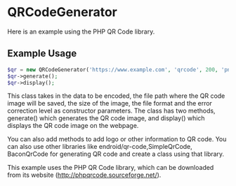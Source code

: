 # QRCodeGenerator
Here is an example using the PHP QR Code library.

## Example Usage
```php
$qr = new QRCodeGenerator('https://www.example.com', 'qrcode', 200, 'png', QR_ECLEVEL_H);
$qr->generate();
$qr->display();
```

This class takes in the data to be encoded, the file path where the QR code image will be saved, the size of the image, the file format and the error correction level as constructor parameters. The class has two methods, generate() which generates the QR code image, and display() which displays the QR code image on the webpage.

You can also add methods to add logo or other information to QR code.
You can also use other libraries like endroid/qr-code,SimpleQrCode, BaconQrCode for generating QR code and create a class using that library.

This example uses the PHP QR Code library, which can be downloaded from its website (http://phpqrcode.sourceforge.net/).
